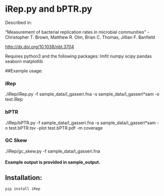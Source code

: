 # iRep.py and bPTR.py

Described in:

“Measurement of bacterial replication rates in microbial communities” - Christopher T. Brown, Matthew R. Olm, Brian C. Thomas, Jillian F. Banfield

http://dx.doi.org/10.1038/nbt.3704

Requires python3 and the following packages:
lmfit
numpy
scipy
pandas
seaborn
matplotlib

##Example usage:

### iRep
./iRep/iRep.py -f sample_data/l_gasseri.fna -s sample_data/l_gasseri*sam -o test.iRep

### bPTR
./iRep/bPTR.py -f sample_data/l_gasseri.fna -s sample_data/l_gasseri*sam -o test.bPTR.tsv -plot test.bPTR.pdf -m coverage

### GC Skew
./iRep/gc_skew.py -f sample_data/l_gasseri.fna

#### Example output is provided in sample_output. 

## Installation:

`pip install iRep`

